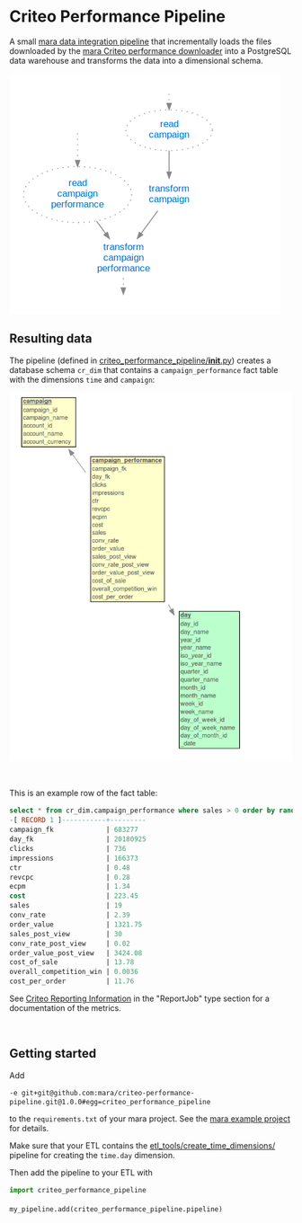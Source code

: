 # Criteo Performance Pipeline

A small [mara data integration pipeline](https://github.com/mara/data-integration) that incrementally loads the files downloaded by the [mara Criteo performance downloader](https://github.com/mara/criteo-performance-downloader) into a PostgreSQL data warehouse and transforms the data into a dimensional schema.

![Pipeline](docs/pipeline.png)


## Resulting data

The pipeline (defined in [criteo_performance_pipeline/__init__.py](criteo_performance_pipeline/__init__.py)) creates a database schema `cr_dim` that contains a `campaign_performance` fact table with the dimensions `time` and `campaign`:

![DB schema](docs/db-schema.png) 

&nbsp;

This is an example row of the fact table:

```sql
select * from cr_dim.campaign_performance where sales > 0 order by random() limit 1;
-[ RECORD 1 ]-----------+---------
campaign_fk             | 683277
day_fk                  | 20180925
clicks                  | 736
impressions             | 166373
ctr                     | 0.48
revcpc                  | 0.28
ecpm                    | 1.34
cost                    | 223.45
sales                   | 19
conv_rate               | 2.39
order_value             | 1321.75
sales_post_view         | 30
conv_rate_post_view     | 0.02
order_value_post_view   | 3424.08
cost_of_sale            | 13.78
overall_competition_win | 0.0036
cost_per_order          | 11.76
```

See [Criteo Reporting Information](https://support.criteo.com/hc/en-us/articles/209273149-How-do-I-call-the-reporting-information-using-the-Criteo-API-) in the "ReportJob" type section for a documentation of the metrics.

&nbsp;


## Getting started

Add 

```
-e git+git@github.com:mara/criteo-performance-pipeline.git@1.0.0#egg=criteo_performance_pipeline
```

to the `requirements.txt` of your mara project. See the [mara example project](https://github.com/mara/mara-example-project) for details.
 
Make sure that your ETL contains the [etl_tools/create_time_dimensions/](https://github.com/mara/etl-tools/blob/master/etl_tools/create_time_dimensions/__init__.py) pipeline for creating the `time.day` dimension.

Then add the pipeline to your ETL with

```python
import criteo_performance_pipeline

my_pipeline.add(criteo_performance_pipeline.pipeline)
```


